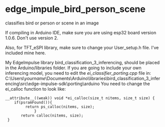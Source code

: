 # edge_impule_bird_person_scene
classifies bird or person or scene in an image

If compiling in Arduino IDE, make sure you are using esp32 board version 1.0.6. 
Don't use version 2.

Also, for TFT_eSPI library, make sure to change your User_setup.h file. I've included mine here.

My EdgeImpulse library bird_classification_3_inferencing, should be placed in the Arduino/libraries folder. 
If you are going to include your own inferencing model, you need to edit the *ei_classifier_porting.cpp* file in:
C:\Users\\_yourname_\Documents\Arduino\libraries\bird_classification_3_inferencing\src\edge-impulse-sdk\porting\arduino
You need to change the ei_calloc function to look like:


    __attribute__((weak)) void *ei_calloc(size_t nitems, size_t size) {  
        if(psramFound()){
             return ps_calloc(nitems, size);   
                 } 
           return calloc(nitems, size);   
     } 
